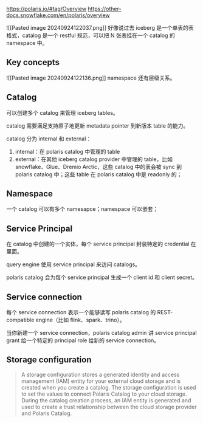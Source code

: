 https://polaris.io/#tag/Overview
https://other-docs.snowflake.com/en/polaris/overview

![[Pasted image 20240924122037.png]]
好像说过去 iceberg 是一个单表的表格式，catalog 是一个 restful 规范，可以把 N 张表挂在一个 catalog 的 namespace 中。

## Key concepts

![[Pasted image 20240924122136.png]]
namespace 还有层级关系。

## Catalog

可以创建多个 catalog 来管理 iceberg tables。

catalog 需要满足支持原子地更新 metadata pointer 到新版本 table 的能力。

catalog 分为 internal 和 external：

1. internal：在 polaris catalog 中管理的 table
2. external：在其他 iceberg catalog provider 中管理的 table，比如 snowflake、Glue、Dremio Arctic，这些 catalog 中的表会被 sync 到 polaris catalog 中；这些 table 在 polaris catalog 中是 readonly 的；

## Namespace

一个 catalog 可以有多个 namesapce；namespace 可以嵌套；

## Service Principal

在 catalog 中创建的一个实体，每个 service principal 封装特定的 credential 在里面。

query engine 使用 service principal 来访问 catalogs。

polaris catalog 会为每个 service principal 生成一个 client id 和 client secret。

## Service connection

每个 service connection 表示一个能够读写 polaris catalog 的 REST-compatible engine（比如 flink、spark、trino）。

当你新建一个 service connection，polaris catalog admin 讲 service principal grant 给一个特定的 principal role 给新的 service connection。

## Storage configuration

> A storage configuration stores a generated identity and access management (IAM) entity for your external cloud storage and is created when you create a catalog. The storage configuration is used to set the values to connect Polaris Catalog to your cloud storage. During the catalog creation process, an IAM entity is generated and used to create a trust relationship between the cloud storage provider and Polaris Catalog.